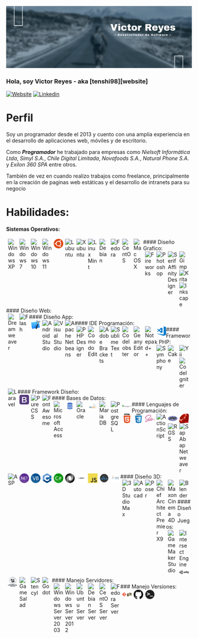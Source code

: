 <img src='https://raw.githubusercontent.com/tenshi98/tenshi98/main/resources/Portada.png' />

### Hola, soy Victor Reyes - aka [tenshi98][website] 
[![Website](https://img.shields.io/website?label=digitalcreations.cl&style=for-the-badge&url=https%3A%2F%2Fdigitalcreations.cl)](https://digitalcreations.cl)
[![Linkedin](https://img.shields.io/badge/LinkedIn-LinkedIn-blue?color=1DA1F2&logo=linkedin&style=for-the-badge)](https://www.linkedin.com/in/victor-reyes-galvez-a2a32134/)
# Perfil
Soy un programador desde el 2013 y cuento con una amplia experiencia en el desarrollo de aplicaciones web, móviles y de escritorio. 

Como **_Programador_** he trabajado para empresas como _Nielsoft Informática Ltda_, _Simyl S.A._, _Chile Digital Limitada_, _Novafoods S.A._, _Natural Phone S.A._ y _Exilon 360 SPA_ entre otros.

También de vez en cuando realizo trabajos como freelance, principalmente en la creación de paginas web estáticas y el desarrollo de intranets para su negocio

# Habilidades:
#### Sistemas Operativos:
<div>
<img style="margin-left:5px;" align="left" alt="Windows XP" width="26px" src="https://upload.wikimedia.org/wikipedia/commons/thumb/6/6a/Unofficial_fan_made_Windows_XP_logo_variant.svg/100px-Unofficial_fan_made_Windows_XP_logo_variant.svg.png" />
<img style="margin-left:5px;" align="left" alt="Windows 7"  width="26px" src="https://upload.wikimedia.org/wikipedia/commons/thumb/8/84/Unofficial_fan_made_Windows_7_logo_variant.svg/100px-Unofficial_fan_made_Windows_7_logo_variant.svg.png" />
<img style="margin-left:5px;" align="left" alt="Windows 10" width="26px" src="https://logodownload.org/wp-content/uploads/2016/03/Windows-10-logo-11.png" />
<img style="margin-left:5px;" align="left" alt="Windows 11" width="26px" src="https://upload.wikimedia.org/wikipedia/commons/thumb/8/87/Windows_logo_-_2021.svg/800px-Windows_logo_-_2021.svg.png" />
<img style="margin-left:5px;" align="left" alt="Ubuntu"     width="26px" src="https://raw.githubusercontent.com/github/explore/80688e429a7d4ef2fca1e82350fe8e3517d3494d/topics/ubuntu/ubuntu.png" />
<img style="margin-left:5px;" align="left" alt="Lubuntu"    width="26px" src="https://upload.wikimedia.org/wikipedia/commons/thumb/b/b7/Lubuntu.svg/600px-Lubuntu.svg.png" />
<img style="margin-left:5px;" align="left" alt="Xubuntu"    width="26px" src="https://upload.wikimedia.org/wikipedia/commons/thumb/2/25/Xubuntu_logo_-_old.svg/200px-Xubuntu_logo_-_old.svg.png" />
<img style="margin-left:5px;" align="left" alt="Linux Mint" width="26px" src="https://upload.wikimedia.org/wikipedia/commons/3/3f/Logo_Linux_Mint.png" />
<img style="margin-left:5px;" align="left" alt="Debian"     width="26px" src="https://upload.wikimedia.org/wikipedia/commons/0/04/Debian_logo.png" />
<img style="margin-left:5px;" align="left" alt="Fedora"     width="26px" src="https://upload.wikimedia.org/wikipedia/commons/thumb/3/3f/Fedora_logo.svg/267px-Fedora_logo.svg.png" />
<img style="margin-left:5px;" align="left" alt="CentOS"     width="26px" src="https://upload.wikimedia.org/wikipedia/commons/thumb/6/63/CentOS_color_logo.svg/256px-CentOS_color_logo.svg.png" />
<img style="margin-left:5px;" align="left" alt="Mac OSX"    width="26px" src="https://upload.wikimedia.org/wikipedia/commons/thumb/b/bb/OS_X_El_Capitan_logo.svg/125px-OS_X_El_Capitan_logo.svg.png" />
</div>
#### Diseño Grafico:
<div>
<img style="margin-left:5px;" align="left" alt="Fireworks"               width="26px" src="https://upload.wikimedia.org/wikipedia/commons/thumb/8/8d/Adobe_Fireworks_CS6_Icon.png/150px-Adobe_Fireworks_CS6_Icon.png" />
<img style="margin-left:5px;" align="left" alt="Photoshop"               width="26px" src="https://upload.wikimedia.org/wikipedia/commons/thumb/c/cf/Adobe_Photoshop_Express_logo.svg/1200px-Adobe_Photoshop_Express_logo.svg.png" />
<img style="margin-left:5px;" align="left" alt="Serif Affinity Designer" width="26px" src="https://upload.wikimedia.org/wikipedia/en/thumb/6/6d/Affinity_Designer_logo_new.png/64px-Affinity_Designer_logo_new.png" />
<img style="margin-left:5px;" align="left" alt="Gimp"                    width="26px" src="https://upload.wikimedia.org/wikipedia/commons/thumb/4/45/The_GIMP_icon_-_gnome.svg/48px-The_GIMP_icon_-_gnome.svg.png" />
<img style="margin-left:5px;" align="left" alt="Krita"                   width="26px" src="https://upload.wikimedia.org/wikipedia/commons/thumb/7/73/Calligrakrita-base.svg/64px-Calligrakrita-base.svg.png" />
<img style="margin-left:5px;" align="left" alt="Inkscape"                width="26px" src="https://upload.wikimedia.org/wikipedia/commons/thumb/0/0d/Inkscape_Logo.svg/120px-Inkscape_Logo.svg.png" />
</div>
#### Diseño Web:
<div>
<img style="margin-left:5px;" align="left" alt="Dreamweaver"  width="26px" src="https://upload.wikimedia.org/wikipedia/commons/7/72/Adobe_Dreamweaver_CS6_Icon.png" />
<img style="margin-left:5px;" align="left" alt="Flash"        width="26px" src="https://upload.wikimedia.org/wikipedia/commons/thumb/3/31/Adobe_Flash_Player_32.svg/250px-Adobe_Flash_Player_32.svg.png" />
</div>
#### Diseño App:
<div>
<img style="margin-left:5px;" align="left" alt="Xcode"           width="26px" src="https://raw.githubusercontent.com/github/explore/80688e429a7d4ef2fca1e82350fe8e3517d3494d/topics/xcode/xcode.png" />
<img style="margin-left:5px;" align="left" alt="Android Studio"  width="26px" src="https://upload.wikimedia.org/wikipedia/commons/thumb/9/95/Android_Studio_Icon_3.6.svg/512px-Android_Studio_Icon_3.6.svg.png" />
<img style="margin-left:5px;" align="left" alt="Visual Studio"   width="26px" src="https://upload.wikimedia.org/wikipedia/commons/thumb/c/cd/Visual_Studio_2017_Logo.svg/164px-Visual_Studio_2017_Logo.svg.png" />
<img style="margin-left:5px;" align="left" alt="Apache Netbeans" width="26px" src="https://upload.wikimedia.org/wikipedia/commons/thumb/9/98/Apache_NetBeans_Logo.svg/444px-Apache_NetBeans_Logo.svg.png" />
</div>
#### IDE Programación:
<div>
<img style="margin-left:5px;" align="left" alt="PHP Designer"       width="26px" src="https://image.pngaaa.com/27/2197027-middle.png" />
<img style="margin-left:5px;" align="left" alt="Comodo Edit"        width="26px" src="https://upload.wikimedia.org/wikipedia/commons/thumb/c/c1/Komodo_Edit_icon.png/64px-Komodo_Edit_icon.png" />
<img style="margin-left:5px;" align="left" alt="Adobe Brackets"     width="26px" src="https://upload.wikimedia.org/wikipedia/commons/thumb/4/4c/Brackets_Icon.svg/220px-Brackets_Icon.svg.png" />
<img style="margin-left:5px;" align="left" alt="Sublime Text"       width="26px" src="https://upload.wikimedia.org/wikipedia/en/thumb/d/d2/Sublime_Text_3_logo.png/150px-Sublime_Text_3_logo.png" />
<img style="margin-left:5px;" align="left" alt="Codelobster"        width="26px" src="https://upload.wikimedia.org/wikipedia/commons/2/23/Codelobster-logo.png" />
<img style="margin-left:5px;" align="left" alt="Geany Editor"       width="26px" src="https://upload.wikimedia.org/wikipedia/commons/thumb/a/a0/Geany_logo.svg/64px-Geany_logo.svg.png" />
<img style="margin-left:5px;" align="left" alt="Notepad++"          width="26px" src="https://upload.wikimedia.org/wikipedia/commons/thumb/6/69/Notepad%2B%2B_Logo.svg/128px-Notepad%2B%2B_Logo.svg.png" />
<img style="margin-left:5px;" align="left" alt="Visual Studio Code" width="26px" src="https://raw.githubusercontent.com/github/explore/80688e429a7d4ef2fca1e82350fe8e3517d3494d/topics/visual-studio-code/visual-studio-code.png" />
</div>
#### Framework PHP:
<div>
<img style="margin-left:5px;" align="left" alt="Symphony"    width="26px" src="https://upload.wikimedia.org/wikipedia/commons/1/10/Symphony_Logo.png" />
<img style="margin-left:5px;" align="left" alt="Cake"        width="26px" src="https://upload.wikimedia.org/wikipedia/en/thumb/9/9a/Cake-logo.png/220px-Cake-logo.png" />
<img style="margin-left:5px;" align="left" alt="Yii"         width="26px" src="https://upload.wikimedia.org/wikipedia/id/a/ae/Yii.png" />
<img style="margin-left:5px;" align="left" alt="CodeIgniter" width="26px" src="https://www.codeigniter.com/assets/images/codeigniter4logo.png" />
<img style="margin-left:5px;" align="left" alt="Laravel"     width="26px" src="https://upload.wikimedia.org/wikipedia/commons/thumb/9/9a/Laravel.svg/200px-Laravel.svg.png" />
</div>
#### Framework Diseño:
<div>
<img style="margin-left:5px;" align="left" alt="Bootstrap"      width="26px" src="https://raw.githubusercontent.com/github/explore/80688e429a7d4ef2fca1e82350fe8e3517d3494d/topics/bootstrap/bootstrap.png" />
<img style="margin-left:5px;" align="left" alt="Pure CSS"       width="26px" src="https://avatars.githubusercontent.com/u/23743443?s=200&v=4" />
<img style="margin-left:5px;" align="left" alt="Font Awesome"   width="26px" src="https://upload.wikimedia.org/wikipedia/commons/thumb/a/a8/Font_awesome_font_awesome.svg/640px-Font_awesome_font_awesome.svg.png" />
</div>
#### Bases de Datos:
<div>
<img style="margin-left:5px;" align="left" alt="Microsoft Access"               width="26px" src="https://upload.wikimedia.org/wikipedia/commons/thumb/f/f1/Microsoft_Office_Access_%282019-present%29.svg/80px-Microsoft_Office_Access_%282019-present%29.svg.png" />
<img style="margin-left:5px;" align="left" alt="SQL Server 2005 – 2008 y 2013"  width="26px" src="https://raw.githubusercontent.com/github/explore/80688e429a7d4ef2fca1e82350fe8e3517d3494d/topics/sql/sql.png" />
<img style="margin-left:5px;" align="left" alt="Oracle"                         width="26px" src="https://upload.wikimedia.org/wikipedia/en/thumb/6/68/Oracle_SQL_Developer_logo.svg/56px-Oracle_SQL_Developer_logo.svg.png" />
<img style="margin-left:5px;" align="left" alt="MySQL"                          width="26px" src="https://raw.githubusercontent.com/github/explore/80688e429a7d4ef2fca1e82350fe8e3517d3494d/topics/mysql/mysql.png" />
<img style="margin-left:5px;" align="left" alt="Maria DB"                       width="26px" src="https://upload.wikimedia.org/wikipedia/commons/thumb/c/ca/MariaDB_colour_logo.svg/416px-MariaDB_colour_logo.svg.png" />
<img style="margin-left:5px;" align="left" alt="Postgre SQL"                    width="26px" src="https://upload.wikimedia.org/wikipedia/commons/thumb/2/29/Postgresql_elephant.svg/200px-Postgresql_elephant.svg.png" />
<img style="margin-left:5px;" align="left" alt="MongoDB"                        width="26px" src="https://raw.githubusercontent.com/github/explore/80688e429a7d4ef2fca1e82350fe8e3517d3494d/topics/mongodb/mongodb.png" />
</div>
#### Lenguajes de Programación:
<div>
<img style="margin-left:5px;" align="left" alt="HTML5"              width="26px" src="https://raw.githubusercontent.com/github/explore/80688e429a7d4ef2fca1e82350fe8e3517d3494d/topics/html/html.png" />
<img style="margin-left:5px;" align="left" alt="CSS3"               width="26px" src="https://raw.githubusercontent.com/github/explore/80688e429a7d4ef2fca1e82350fe8e3517d3494d/topics/css/css.png" />
<img style="margin-left:5px;" align="left" alt="Sass"               width="26px" src="https://raw.githubusercontent.com/github/explore/80688e429a7d4ef2fca1e82350fe8e3517d3494d/topics/sass/sass.png" />
<img style="margin-left:5px;" align="left" alt="ActionScript"       width="26px" src="https://upload.wikimedia.org/wikipedia/en/thumb/0/0f/ActionScript_icon.png/220px-ActionScript_icon.png" />
<img style="margin-left:5px;" align="left" alt="PHP"                width="26px" src="https://raw.githubusercontent.com/github/explore/80688e429a7d4ef2fca1e82350fe8e3517d3494d/topics/php/php.png" />
<img style="margin-left:5px;" align="left" alt="Ruby"               width="26px" src="https://raw.githubusercontent.com/github/explore/80688e429a7d4ef2fca1e82350fe8e3517d3494d/topics/ruby/ruby.png" />
<img style="margin-left:5px;" align="left" alt="RGSS"               width="26px" src="http://pm1.narvii.com/6483/a76ee6e82b3fa47545874ca0146deee3c9e65ebe_00.jpg" />
<img style="margin-left:5px;" align="left" alt="Sap Abap Netweaver" width="26px" src="https://upload.wikimedia.org/wikipedia/commons/thumb/5/59/SAP_2011_logo.svg/290px-SAP_2011_logo.svg.png" />
<img style="margin-left:5px;" align="left" alt="ASP"                width="26px" src="https://upload.wikimedia.org/wikipedia/commons/thumb/1/13/Asp.net.svg/800px-Asp.net.svg.png" />
<img style="margin-left:5px;" align="left" alt=".NET"               width="26px" src="https://raw.githubusercontent.com/github/explore/93d8a67084f94b2a444e510199a6e7622e5b09a3/topics/dotnet/dotnet.png" />
<img style="margin-left:5px;" align="left" alt="Visual Basic"       width="26px" src="https://raw.githubusercontent.com/github/explore/80688e429a7d4ef2fca1e82350fe8e3517d3494d/topics/visual-basic/visual-basic.png" />
<img style="margin-left:5px;" align="left" alt="C++"                width="26px" src="https://raw.githubusercontent.com/github/explore/80688e429a7d4ef2fca1e82350fe8e3517d3494d/topics/cpp/cpp.png" />
<img style="margin-left:5px;" align="left" alt="C#"                 width="26px" src="https://raw.githubusercontent.com/github/explore/80688e429a7d4ef2fca1e82350fe8e3517d3494d/topics/csharp/csharp.png" />
<img style="margin-left:5px;" align="left" alt="JSON"               width="26px" src="https://raw.githubusercontent.com/github/explore/80688e429a7d4ef2fca1e82350fe8e3517d3494d/topics/json/json.png" />
<img style="margin-left:5px;" align="left" alt="Jquery"             width="26px" src="https://raw.githubusercontent.com/github/explore/80688e429a7d4ef2fca1e82350fe8e3517d3494d/topics/jquery/jquery.png" />
<img style="margin-left:5px;" align="left" alt="JavaScript"         width="26px" src="https://raw.githubusercontent.com/github/explore/80688e429a7d4ef2fca1e82350fe8e3517d3494d/topics/javascript/javascript.png" />
<img style="margin-left:5px;" align="left" alt="Ajax"               width="26px" src="https://raw.githubusercontent.com/github/explore/8be26d91eb231fec0b8856359979ac09f27173fd/topics/ajax/ajax.png" />
<img style="margin-left:5px;" align="left" alt="Java"               width="26px" src="https://raw.githubusercontent.com/github/explore/80688e429a7d4ef2fca1e82350fe8e3517d3494d/topics/java/java.png" />
</div>
#### Diseño 3D:
<div>
<img style="margin-left:5px;" align="left" alt="3D Studio Max"               width="26px" src="https://wiki.our.dmu.ac.uk/w/images/thumb/8/80/3ds-max-logo.png/300px-3ds-max-logo.png" />
<img style="margin-left:5px;" align="left" alt="Autocad"                     width="26px" src="https://upload.wikimedia.org/wikipedia/en/thumb/e/ec/AutoCAD_2018_icon.png/64px-AutoCAD_2018_icon.png" />
<img style="margin-left:5px;" align="left" alt="Poser"                       width="26px" src="https://upload.wikimedia.org/wikipedia/commons/4/42/Poser.png" />
<img style="margin-left:5px;" align="left" alt="Chief Architect Premier X9"  width="26px" src="https://upload.wikimedia.org/wikipedia/commons/thumb/1/1c/Chief-Architect.png/200px-Chief-Architect.png" />
<img style="margin-left:5px;" align="left" alt="Maxon Cinema 4D"             width="26px" src="https://upload.wikimedia.org/wikipedia/en/thumb/d/d8/C4D_Logo.png/64px-C4D_Logo.png" />
<img style="margin-left:5px;" align="left" alt="Blender"                     width="26px" src="https://upload.wikimedia.org/wikipedia/commons/thumb/0/0c/Blender_logo_no_text.svg/512px-Blender_logo_no_text.svg.png" />
</div>
#### Diseño Juegos:
<div>
<img style="margin-left:5px;" align="left" alt="Game Maker Studio"  width="26px" src="https://upload.wikimedia.org/wikipedia/commons/9/91/GM_Studio_Logo.png" />
<img style="margin-left:5px;" align="left" alt="Intersect Engine"   width="26px" src="https://www.ascensiongamedev.com/uploads/monthly_2019_09/LogoVText.thumb.png.4290876ec940b4bbf87e12f3df1f39e4.png" />
<img style="margin-left:5px;" align="left" alt="Unity"              width="26px" src="https://raw.githubusercontent.com/github/explore/80688e429a7d4ef2fca1e82350fe8e3517d3494d/topics/unity/unity.png" />
<img style="margin-left:5px;" align="left" alt="Unreal Engine"      width="26px" src="https://raw.githubusercontent.com/github/explore/80688e429a7d4ef2fca1e82350fe8e3517d3494d/topics/unreal-engine/unreal-engine.png" />
<img style="margin-left:5px;" align="left" alt="GameSalad"          width="26px" src="https://www.accentsconagua.com/img/images_23/quickly-creating-games-with-gamesalad.png" />
<img style="margin-left:5px;" align="left" alt="Stencyl"            width="26px" src="https://upload.wikimedia.org/wikipedia/commons/thumb/7/7a/Stencyl_logotype.svg/250px-Stencyl_logotype.svg.png" />
<img style="margin-left:5px;" align="left" alt="Godot"              width="26px" src="https://upload.wikimedia.org/wikipedia/commons/thumb/6/6a/Godot_icon.svg/600px-Godot_icon.svg.png" />
</div>
#### Manejo Servidores:
<div>
<img style="margin-left:5px;" align="left" alt="Windows Server 2003"  width="26px" src="https://upload.wikimedia.org/wikipedia/commons/thumb/0/0c/2013_Windows_Server_logo.svg/100px-2013_Windows_Server_logo.svg.png" />
<img style="margin-left:5px;" align="left" alt="Windows Server 2012"  width="26px" src="https://upload.wikimedia.org/wikipedia/commons/thumb/b/b3/Windows_server_2012-logo.png/800px-Windows_server_2012-logo.png" />
<img style="margin-left:5px;" align="left" alt="Ubuntu Server"        width="26px" src="https://upload.wikimedia.org/wikipedia/commons/1/16/Ubuntu_and_Ubuntu_Server_Icon.png" />
<img style="margin-left:5px;" align="left" alt="Debian Server"        width="26px" src="https://upload.wikimedia.org/wikipedia/commons/thumb/6/66/Openlogo-debianV2.svg/484px-Openlogo-debianV2.svg.png" />
<img style="margin-left:5px;" align="left" alt="CentOS Server"        width="26px" src="https://upload.wikimedia.org/wikipedia/commons/thumb/b/bc/Centos_full.svg/480px-Centos_full.svg.png" />
<img style="margin-left:5px;" align="left" alt="Fedora Server"        width="26px" src="https://upload.wikimedia.org/wikipedia/commons/thumb/8/8f/Fedora_logo_%282021%29.svg/512px-Fedora_logo_%282021%29.svg.png" />
</div>
### Manejo Versiones:
<div>
<img style="margin-left:5px;" align="left" alt="Git"    width="26px" src="https://raw.githubusercontent.com/github/explore/80688e429a7d4ef2fca1e82350fe8e3517d3494d/topics/git/git.png" />
<img style="margin-left:5px;" align="left" alt="GitHub" width="26px" src="https://raw.githubusercontent.com/github/explore/78df643247d429f6cc873026c0622819ad797942/topics/github/github.png" />
<img style="margin-left:5px;" align="left" alt="Terminal" width="26px" src="https://raw.githubusercontent.com/github/explore/80688e429a7d4ef2fca1e82350fe8e3517d3494d/topics/terminal/terminal.png" />
</div>

<br />
<br />
